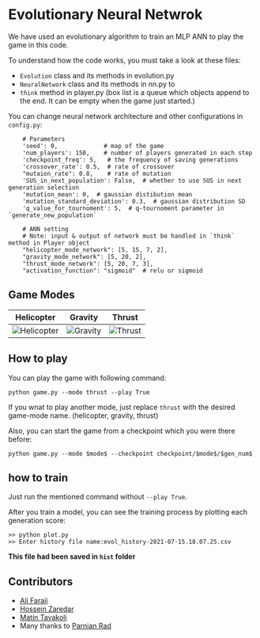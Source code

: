 # Evolutionary Neural Netwrok

We have used an evolutionary algorithm to train an MLP ANN to play the game in this code.

To understand how the code works, you must take a look at these files:
- `Evolution` class and its methods in evolution.py
- `NeuralNetwork` class and its methods in nn.py to
- `think` method in player.py (box list is a queue which objects append to the end. It can be empty when the game just started.)

You can change neural network architecture and other configurations in `config.py`:
```
    # Parameters
    'seed': 0,             # map of the game
    'num_players': 150,    # number of players generated in each step
    'checkpoint_freq': 5,   # the frequency of saving generations
    'crossover_rate': 0.5,  # rate of crossover
    "mutaion_rate": 0.8,    # rate of mutation
    'SUS_in_next_population': False,  # whether to use SUS in next generation selection
    'mutation_mean': 0,  # gaussian distibution mean
    'mutation_standard_deviation': 0.3,  # gaussian distribution SD
    'q_value_for_tournoment': 5,  # q-tournoment parameter in `generate_new_population`

    # ANN setting
    # Note: input & output of network must be handled in `think` method in Player object
    "helicopter_mode_network": [5, 15, 7, 2],
    "gravity_mode_network": [5, 20, 2],
    "thrust_mode_network": [5, 20, 7, 3],
    "activation_function": "sigmoid"  # relu or sigmoid
```

## Game Modes
Helicopter             |  Gravity          |  Thrust
:-------------------------:|:-------------------------:|:-------------------------:
![Helicopter](https://github.com/HosseinZaredar/EvolutionaryGames/blob/main/screenshots/helicopter.png?raw=true)  |  ![Gravity](https://github.com/HosseinZaredar/EvolutionaryGames/blob/main/screenshots/gravity.png?raw=true) | ![Thrust](https://github.com/HosseinZaredar/EvolutionaryGames/blob/main/screenshots/thrust.png?raw=true)

## How to play


You can play the game with following command:

`python game.py --mode thrust --play True`

If you wnat to play another mode, just replace `thrust` with the desired game-mode name. (helicopter, gravity, thrust)

Also, you can start the game from a checkpoint which you were there before:

`‫‪python‬‬ ‫‪game.py‬‬ ‫‪--mode‬‬ ‫‪$mode$‬‬ ‫‪--checkpoint‬‬ ‫‪checkpoint/$mode$/$gen_num$‬‬`

## how to train

Just run the mentioned command without `--play True`.

After you train a model, you can see the training process by plotting each generation score:

```
>> python plot.py 
>> Enter history file name:evol_history-2021-07-15.18.07.25.csv
```
**This file had been saved in `hist` folder**



## Contributors
- [Ali Faraji](https://github.com/HosseinZaredar)
- [Hossein Zaredar](https://github.com/HosseinZaredar)
- [Matin Tavakoli](https://github.com/MatinTavakoli/) <br>
- Many thanks to [Parnian Rad](https://github.com/Parnian-Rad)

